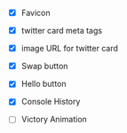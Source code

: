 
- [x] Favicon
- [x] twitter card meta tags
- [x] image URL for twitter card

- [x] Swap button
- [x] Hello button

- [x] Console History
- [ ] Victory Animation
